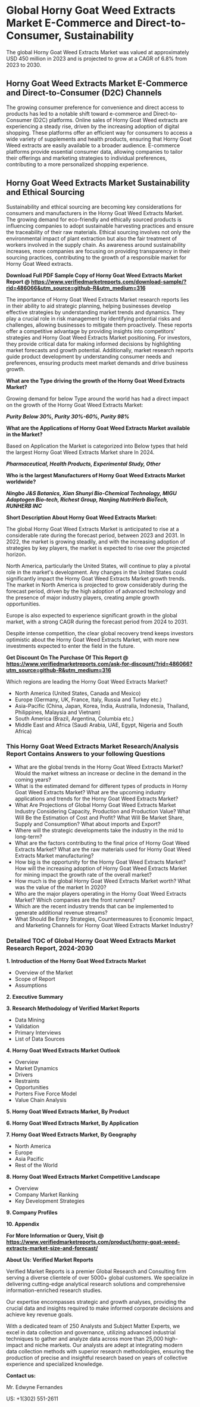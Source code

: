 <h1>Global Horny Goat Weed Extracts Market E-Commerce and Direct-to-Consumer, Sustainability</h1><p class=""><p>The global Horny Goat Weed Extracts Market was valued at approximately USD 450 million in 2023 and is projected to grow at a CAGR of 6.8% from 2023 to 2030.</p><h2>Horny Goat Weed Extracts Market E-Commerce and Direct-to-Consumer (D2C) Channels</h2><p>The growing consumer preference for convenience and direct access to products has led to a notable shift toward e-commerce and Direct-to-Consumer (D2C) platforms. Online sales of Horny Goat Weed extracts are experiencing a steady rise, driven by the increasing adoption of digital shopping. These platforms offer an efficient way for consumers to access a wide variety of supplements and health products, ensuring that Horny Goat Weed extracts are easily available to a broader audience. E-commerce platforms provide essential consumer data, allowing companies to tailor their offerings and marketing strategies to individual preferences, contributing to a more personalized shopping experience.</p><h2>Horny Goat Weed Extracts Market Sustainability and Ethical Sourcing</h2><p>Sustainability and ethical sourcing are becoming key considerations for consumers and manufacturers in the Horny Goat Weed Extracts Market. The growing demand for eco-friendly and ethically sourced products is influencing companies to adopt sustainable harvesting practices and ensure the traceability of their raw materials. Ethical sourcing involves not only the environmental impact of plant extraction but also the fair treatment of workers involved in the supply chain. As awareness around sustainability increases, more companies are focusing on providing transparency in their sourcing practices, contributing to the growth of a responsible market for Horny Goat Weed extracts.</p></p><p class=""><strong>Download Full PDF Sample Copy of Horny Goat Weed Extracts Market Report @ <a href="https://www.verifiedmarketreports.com/download-sample/?rid=486066&utm_source=github-R&utm_medium=316" target="_blank">https://www.verifiedmarketreports.com/download-sample/?rid=486066&utm_source=github-R&utm_medium=316</a></strong></p><p>The importance of&nbsp;Horny Goat Weed Extracts Market research reports lies in their ability to aid strategic planning, helping businesses develop effective strategies by understanding market trends and dynamics. They play a crucial role in risk management by identifying potential risks and challenges, allowing businesses to mitigate them proactively. These reports offer a competitive advantage by providing insights into competitors' strategies and Horny Goat Weed Extracts Market positioning. For investors, they provide critical data for making informed decisions by highlighting market forecasts and growth potential. Additionally, market research reports guide product development by understanding consumer needs and preferences, ensuring products meet market demands and drive business growth.</p><p><strong>What are the&nbsp;Type driving the growth of the Horny Goat Weed Extracts Market?</strong></p><p id="" class="">Growing demand for below Type around the world has had a direct impact on the growth of the Horny Goat Weed Extracts Market:</p><p class=""><em><strong>Purity Below 30%, Purity 30%-60%, Purity 98%</strong></em></p><p class=""><strong>What are the&nbsp;Applications&nbsp;of Horny Goat Weed Extracts Market available in the Market?</strong></p><p id="" class="">Based on Application the Market is categorized into Below types that held the largest Horny Goat Weed Extracts Market share In 2024.</p><p class=""><em><strong>Pharmaceutical, Health Products, Experimental Study, Other</strong></em></p><p class=""><strong>Who is the largest Manufacturers of Horny Goat Weed Extracts Market worldwide?</strong></p><p><em><strong>Ningbo J&S Botanics, Xian Shunyi Bio-Chemical Technology, MIGU Adaptogen Bio-tech, Richest Group, Nanjing NutriHerb BioTech, RUNHERB INC</strong></em></p><p id="" class=""><strong>Short Description About Horny Goat Weed Extracts Market:</strong></p><p>The global Horny Goat Weed Extracts Market is anticipated to rise at a considerable rate during the forecast period, between 2023 and 2031. In 2022, the market is growing steadily, and with the increasing adoption of strategies by key players, the market is expected to rise over the projected horizon.</p><p>North America, particularly the United States, will continue to play a pivotal role in the market's development. Any changes in the United States could significantly impact the Horny Goat Weed Extracts Market growth trends. The market in North America is projected to grow considerably during the forecast period, driven by the high adoption of advanced technology and the presence of major industry players, creating ample growth opportunities.</p><p>Europe is also expected to experience significant growth in the global market, with a strong CAGR during the forecast period from 2024 to 2031.</p><p>Despite intense competition, the clear global recovery trend keeps investors optimistic about the Horny Goat Weed Extracts Market, with more new investments expected to enter the field in the future.</p><p id="" class=""><strong>Get Discount On The Purchase Of This Report @ <a href="https://www.verifiedmarketreports.com/ask-for-discount/?rid=486066?utm_source=github-R&utm_medium=316" target="_blank">https://www.verifiedmarketreports.com/ask-for-discount/?rid=486066?utm_source=github-R&utm_medium=316</a></strong></p><p class="">Which regions are leading the Horny Goat Weed Extracts Market?</p><ul><li>North America (United States, Canada and Mexico)</li><li>Europe (Germany, UK, France, Italy, Russia and Turkey etc.)</li><li>Asia-Pacific (China, Japan, Korea, India, Australia, Indonesia, Thailand, Philippines, Malaysia and Vietnam)</li><li>South America (Brazil, Argentina, Columbia etc.)</li><li>Middle East and Africa (Saudi Arabia, UAE, Egypt, Nigeria and South Africa)</li></ul><h3 id="" class="">This Horny Goat Weed Extracts Market Research/Analysis Report Contains Answers to your following Questions</h3><ul><li>What are the global trends in the Horny Goat Weed Extracts Market? Would the market witness an increase or decline in the demand in the coming years?</li><li>What is the estimated demand for different types of products in Horny Goat Weed Extracts Market? What are the upcoming industry applications and trends for the Horny Goat Weed Extracts Market?</li><li>What Are Projections of Global Horny Goat Weed Extracts Market Industry Considering Capacity, Production and Production Value? What Will Be the Estimation of Cost and Profit? What Will Be Market Share, Supply and Consumption? What about imports and Export?</li><li>Where will the strategic developments take the industry in the mid to long-term?</li><li>What are the factors contributing to the final price of Horny Goat Weed Extracts Market? What are the raw materials used for Horny Goat Weed Extracts Market manufacturing?</li><li>How big is the opportunity for the Horny Goat Weed Extracts Market? How will the increasing adoption of Horny Goat Weed Extracts Market for mining impact the growth rate of the overall market?</li><li>How much is the global Horny Goat Weed Extracts Market worth? What was the value of the market In 2020?</li><li>Who are the major players operating in the Horny Goat Weed Extracts Market? Which companies are the front runners?</li><li>Which are the recent industry trends that can be implemented to generate additional revenue streams?</li><li>What Should Be Entry Strategies, Countermeasures to Economic Impact, and Marketing Channels for Horny Goat Weed Extracts Market Industry?</li></ul><h3 id="" class="">Detailed TOC of Global Horny Goat Weed Extracts Market Research Report, 2024-2030</h3><p id="" class=""><strong>1. Introduction of the Horny Goat Weed Extracts Market</strong></p><ul><li>Overview of the Market</li><li>Scope of Report</li><li>Assumptions</li></ul><p id="" class=""><strong>2. Executive Summary</strong></p><p id="" class=""><strong>3. Research Methodology of Verified Market Reports</strong></p><ul><li>Data Mining</li><li>Validation</li><li>Primary Interviews</li><li>List of Data Sources</li></ul><p id="" class=""><strong>4. Horny Goat Weed Extracts Market Outlook</strong></p><ul><li>Overview</li><li>Market Dynamics</li><li>Drivers</li><li>Restraints</li><li>Opportunities</li><li>Porters Five Force Model</li><li>Value Chain Analysis</li></ul><p id="" class=""><strong>5. Horny Goat Weed Extracts Market, By Product</strong></p><p id="" class=""><strong>6. Horny Goat Weed Extracts Market, By Application</strong></p><p id="" class=""><strong>7. Horny Goat Weed Extracts Market, By Geography</strong></p><ul><li>North America</li><li>Europe</li><li>Asia Pacific</li><li>Rest of the World</li></ul><p id="" class=""><strong>8. Horny Goat Weed Extracts Market Competitive Landscape</strong></p><ul><li>Overview</li><li>Company Market Ranking</li><li>Key Development Strategies</li></ul><p id="" class=""><strong>9. Company Profiles</strong></p><p id="" class=""><strong>10. Appendix</strong></p><p id="" class=""><strong>For More Information or Query, Visit @ <a href="https://www.verifiedmarketreports.com/product/horny-goat-weed-extracts-market-size-and-forecast/" target="_blank">https://www.verifiedmarketreports.com/product/horny-goat-weed-extracts-market-size-and-forecast/</a></strong></p><p id="" class=""><strong>About Us: Verified Market Reports</strong></p><p id="" class="">Verified Market Reports is a premier Global Research and Consulting firm serving a diverse clientele of over 5000+ global customers. We specialize in delivering cutting-edge analytical research solutions and comprehensive information-enriched research studies.</p><p id="" class="">Our expertise encompasses strategic and growth analyses, providing the crucial data and insights required to make informed corporate decisions and achieve key revenue goals.</p><p id="" class="">With a dedicated team of 250 Analysts and Subject Matter Experts, we excel in data collection and governance, utilizing advanced industrial techniques to gather and analyze data across more than 25,000 high-impact and niche markets. Our analysts are adept at integrating modern data collection methods with superior research methodologies, ensuring the production of precise and insightful research based on years of collective experience and specialized knowledge.</p><p id="" class=""><strong>Contact us:</strong></p><p id="" class="">Mr. Edwyne Fernandes</p><p id="" class="">US: +1(302) 551-2611</p>